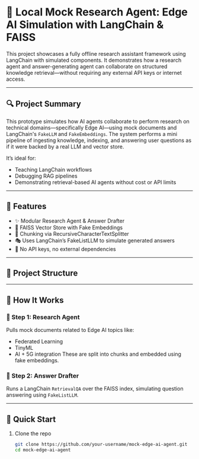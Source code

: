 # 🤖 Local Mock Research Agent: Edge AI Simulation with LangChain & FAISS

This project showcases a fully offline research assistant framework using LangChain with simulated components. It demonstrates how a research agent and answer-generating agent can collaborate on structured knowledge retrieval—without requiring any external API keys or internet access.

---

## 🔍 Project Summary

This prototype simulates how AI agents collaborate to perform research on technical domains—specifically Edge AI—using mock documents and LangChain's `FakeLLM` and `FakeEmbeddings`. The system performs a mini pipeline of ingesting knowledge, indexing, and answering user questions as if it were backed by a real LLM and vector store.

It’s ideal for:
- Teaching LangChain workflows
- Debugging RAG pipelines
- Demonstrating retrieval-based AI agents without cost or API limits

---

## 🧠 Features

- ✨ Modular Research Agent & Answer Drafter
- 🧪 FAISS Vector Store with Fake Embeddings
- 🧱 Chunking via RecursiveCharacterTextSplitter
- 🎭 Uses LangChain’s FakeListLLM to simulate generated answers
- 🔌 No API keys, no external dependencies

---

## 📂 Project Structure


---

## 🚦 How It Works

### 🧩 Step 1: Research Agent

Pulls mock documents related to Edge AI topics like:
- Federated Learning
- TinyML
- AI + 5G integration
These are split into chunks and embedded using fake embeddings.

### 🧠 Step 2: Answer Drafter

Runs a LangChain `RetrievalQA` over the FAISS index, simulating question answering using `FakeListLLM`.

---

## 🚀 Quick Start

1. Clone the repo  
   ```bash
   git clone https://github.com/your-username/mock-edge-ai-agent.git
   cd mock-edge-ai-agent

